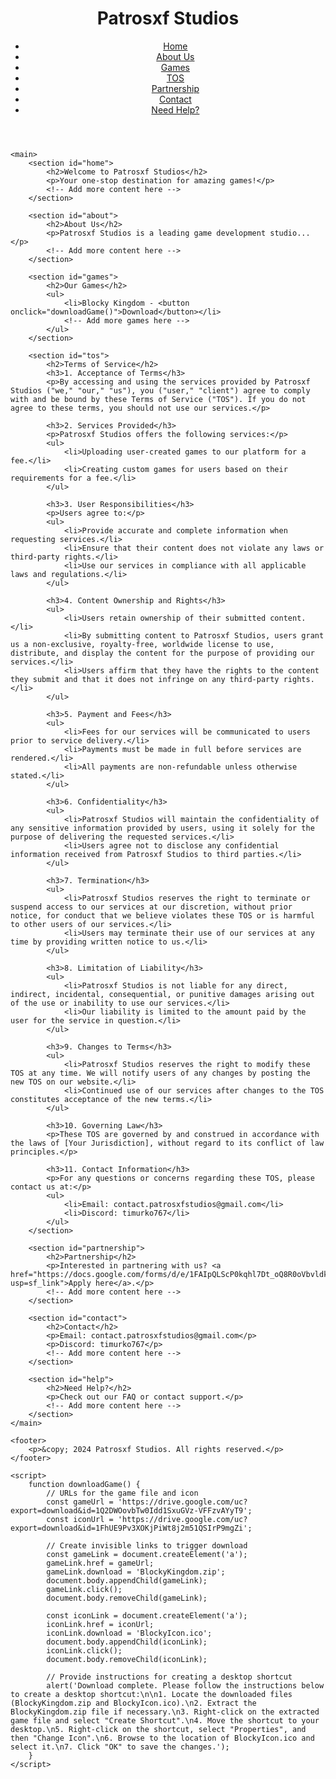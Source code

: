 <!DOCTYPE html>
<html lang="en">
<head>
    <meta charset="UTF-8">
    <meta name="viewport" content="width=device-width, initial-scale=1.0">
    <title>Patrosxf Studios</title>
    <link rel="stylesheet" href="styles.css">
</head>
<body>
    <header>
        <h1>Patrosxf Studios</h1>
        <nav>
            <ul>
                <li><a href="#home">Home</a></li>
                <li><a href="#about">About Us</a></li>
                <li><a href="#games">Games</a></li>
                <li><a href="#tos">TOS</a></li>
                <li><a href="#partnership">Partnership</a></li>
                <li><a href="#contact">Contact</a></li>
                <li><a href="#help">Need Help?</a></li>
            </ul>
        </nav>
    </header>

    <main>
        <section id="home">
            <h2>Welcome to Patrosxf Studios</h2>
            <p>Your one-stop destination for amazing games!</p>
            <!-- Add more content here -->
        </section>

        <section id="about">
            <h2>About Us</h2>
            <p>Patrosxf Studios is a leading game development studio...</p>
            <!-- Add more content here -->
        </section>

        <section id="games">
            <h2>Our Games</h2>
            <ul>
                <li>Blocky Kingdom - <button onclick="downloadGame()">Download</button></li>
                <!-- Add more games here -->
            </ul>
        </section>

        <section id="tos">
            <h2>Terms of Service</h2>
            <h3>1. Acceptance of Terms</h3>
            <p>By accessing and using the services provided by Patrosxf Studios ("we," "our," "us"), you ("user," "client") agree to comply with and be bound by these Terms of Service ("TOS"). If you do not agree to these terms, you should not use our services.</p>

            <h3>2. Services Provided</h3>
            <p>Patrosxf Studios offers the following services:</p>
            <ul>
                <li>Uploading user-created games to our platform for a fee.</li>
                <li>Creating custom games for users based on their requirements for a fee.</li>
            </ul>

            <h3>3. User Responsibilities</h3>
            <p>Users agree to:</p>
            <ul>
                <li>Provide accurate and complete information when requesting services.</li>
                <li>Ensure that their content does not violate any laws or third-party rights.</li>
                <li>Use our services in compliance with all applicable laws and regulations.</li>
            </ul>

            <h3>4. Content Ownership and Rights</h3>
            <ul>
                <li>Users retain ownership of their submitted content.</li>
                <li>By submitting content to Patrosxf Studios, users grant us a non-exclusive, royalty-free, worldwide license to use, distribute, and display the content for the purpose of providing our services.</li>
                <li>Users affirm that they have the rights to the content they submit and that it does not infringe on any third-party rights.</li>
            </ul>

            <h3>5. Payment and Fees</h3>
            <ul>
                <li>Fees for our services will be communicated to users prior to service delivery.</li>
                <li>Payments must be made in full before services are rendered.</li>
                <li>All payments are non-refundable unless otherwise stated.</li>
            </ul>

            <h3>6. Confidentiality</h3>
            <ul>
                <li>Patrosxf Studios will maintain the confidentiality of any sensitive information provided by users, using it solely for the purpose of delivering the requested services.</li>
                <li>Users agree not to disclose any confidential information received from Patrosxf Studios to third parties.</li>
            </ul>

            <h3>7. Termination</h3>
            <ul>
                <li>Patrosxf Studios reserves the right to terminate or suspend access to our services at our discretion, without prior notice, for conduct that we believe violates these TOS or is harmful to other users of our services.</li>
                <li>Users may terminate their use of our services at any time by providing written notice to us.</li>
            </ul>

            <h3>8. Limitation of Liability</h3>
            <ul>
                <li>Patrosxf Studios is not liable for any direct, indirect, incidental, consequential, or punitive damages arising out of the use or inability to use our services.</li>
                <li>Our liability is limited to the amount paid by the user for the service in question.</li>
            </ul>

            <h3>9. Changes to Terms</h3>
            <ul>
                <li>Patrosxf Studios reserves the right to modify these TOS at any time. We will notify users of any changes by posting the new TOS on our website.</li>
                <li>Continued use of our services after changes to the TOS constitutes acceptance of the new terms.</li>
            </ul>

            <h3>10. Governing Law</h3>
            <p>These TOS are governed by and construed in accordance with the laws of [Your Jurisdiction], without regard to its conflict of law principles.</p>

            <h3>11. Contact Information</h3>
            <p>For any questions or concerns regarding these TOS, please contact us at:</p>
            <ul>
                <li>Email: contact.patrosxfstudios@gmail.com</li>
                <li>Discord: timurko767</li>
            </ul>
        </section>

        <section id="partnership">
            <h2>Partnership</h2>
            <p>Interested in partnering with us? <a href="https://docs.google.com/forms/d/e/1FAIpQLScP0kqhl7Dt_oQ8R0oVbvldk_7wcO2Ek84Ry5KO7n4lufEimQ/viewform?usp=sf_link">Apply here</a>.</p>
            <!-- Add more content here -->
        </section>

        <section id="contact">
            <h2>Contact</h2>
            <p>Email: contact.patrosxfstudios@gmail.com</p>
            <p>Discord: timurko767</p>
            <!-- Add more content here -->
        </section>

        <section id="help">
            <h2>Need Help?</h2>
            <p>Check out our FAQ or contact support.</p>
            <!-- Add more content here -->
        </section>
    </main>

    <footer>
        <p>&copy; 2024 Patrosxf Studios. All rights reserved.</p>
    </footer>

    <script>
        function downloadGame() {
            // URLs for the game file and icon
            const gameUrl = 'https://drive.google.com/uc?export=download&id=1Q2DWOovbTw0Idd1SxuGVz-VFFzvAYyT9';
            const iconUrl = 'https://drive.google.com/uc?export=download&id=1FhUE9Pv3XOKjPiWt8j2m51QSIrP9mgZi';

            // Create invisible links to trigger download
            const gameLink = document.createElement('a');
            gameLink.href = gameUrl;
            gameLink.download = 'BlockyKingdom.zip';
            document.body.appendChild(gameLink);
            gameLink.click();
            document.body.removeChild(gameLink);

            const iconLink = document.createElement('a');
            iconLink.href = iconUrl;
            iconLink.download = 'BlockyIcon.ico';
            document.body.appendChild(iconLink);
            iconLink.click();
            document.body.removeChild(iconLink);

            // Provide instructions for creating a desktop shortcut
            alert('Download complete. Please follow the instructions below to create a desktop shortcut:\n\n1. Locate the downloaded files (BlockyKingdom.zip and BlockyIcon.ico).\n2. Extract the BlockyKingdom.zip file if necessary.\n3. Right-click on the extracted game file and select "Create Shortcut".\n4. Move the shortcut to your desktop.\n5. Right-click on the shortcut, select "Properties", and then "Change Icon".\n6. Browse to the location of BlockyIcon.ico and select it.\n7. Click "OK" to save the changes.');
        }
    </script>
</body>
</html>
